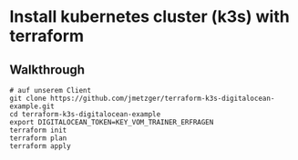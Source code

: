# Install kubernetes cluster (k3s) with terraform 

## Walkthrough 

```
# auf unserem Client
git clone https://github.com/jmetzger/terraform-k3s-digitalocean-example.git
cd terraform-k3s-digitalocean-example
export DIGITALOCEAN_TOKEN=KEY_VOM_TRAINER_ERFRAGEN
terraform init
terraform plan
terraform apply
```

